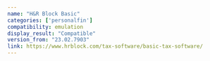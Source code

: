 ```yaml
---
name: "H&R Block Basic"
categories: ['personalfin']
compatibility: emulation
display_result: "Compatible"
version_from: "23.02.7903"
link: https://www.hrblock.com/tax-software/basic-tax-software/
---
```


